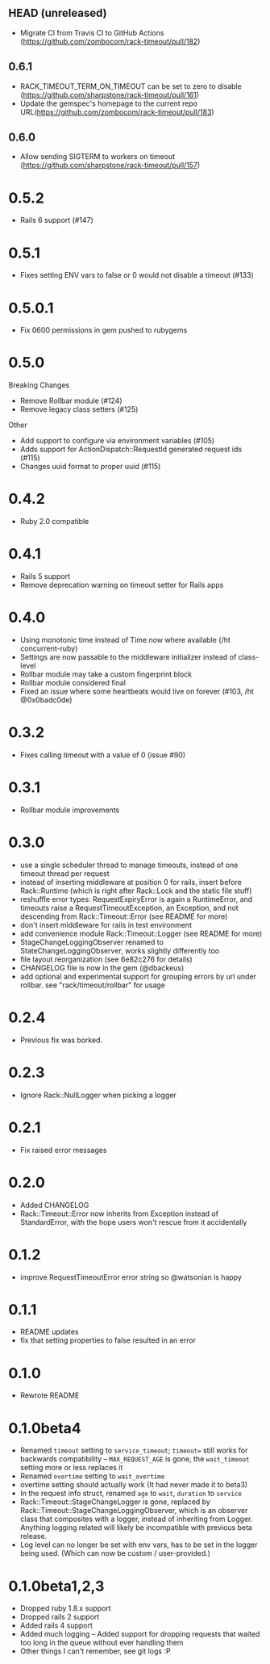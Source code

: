## HEAD (unreleased)

- Migrate CI from Travis CI to GitHub Actions (https://github.com/zombocom/rack-timeout/pull/182)

## 0.6.1

- RACK_TIMEOUT_TERM_ON_TIMEOUT can be set to zero to disable (https://github.com/sharpstone/rack-timeout/pull/161)
- Update the gemspec's homepage to the current repo URL(https://github.com/zombocom/rack-timeout/pull/183)

## 0.6.0

- Allow sending SIGTERM to workers on timeout (https://github.com/sharpstone/rack-timeout/pull/157)

0.5.2
=====
- Rails 6 support (#147)

0.5.1
=====
- Fixes setting ENV vars to false or 0 would not disable a timeout
  (#133)

0.5.0.1
=======
- Fix 0600 permissions in gem pushed to rubygems

0.5.0
=====

Breaking Changes

- Remove Rollbar module (#124)
- Remove legacy class setters (#125)

Other

- Add support to configure via environment variables (#105)
- Adds support for ActionDispatch::RequestId generated request ids (#115)
- Changes uuid format to proper uuid (#115)

0.4.2
=====
- Ruby 2.0 compatible

0.4.1
=====
- Rails 5 support
- Remove deprecation warning on timeout setter for Rails apps

0.4.0
=====
- Using monotonic time instead of Time.now where available (/ht concurrent-ruby)
- Settings are now passable to the middleware initializer instead of class-level
- Rollbar module may take a custom fingerprint block
- Rollbar module considered final
- Fixed an issue where some heartbeats would live on forever (#103, /ht @0x0badc0de)

0.3.2
=====
- Fixes calling timeout with a value of 0 (issue #90)

0.3.1
=====
- Rollbar module improvements

0.3.0
=====
- use a single scheduler thread to manage timeouts, instead of one timeout thread per request
- instead of inserting middleware at position 0 for rails, insert before Rack::Runtime (which is right after Rack::Lock and the static file stuff)
- reshuffle error types: RequestExpiryError is again a RuntimeError, and timeouts raise a RequestTimeoutException, an Exception, and not descending from Rack::Timeout::Error (see README for more)
- don't insert middleware for rails in test environment
- add convenience module Rack::Timeout::Logger (see README for more)
- StageChangeLoggingObserver renamed to StateChangeLoggingObserver, works slightly differently too
- file layout reorganization (see 6e82c276 for details)
- CHANGELOG file is now in the gem (@dbackeus)
- add optional and experimental support for grouping errors by url under rollbar. see "rack/timeout/rollbar" for usage

0.2.4
=====
- Previous fix was borked.

0.2.3
=====
- Ignore Rack::NullLogger when picking a logger

0.2.1
=====
- Fix raised error messages

0.2.0
=====
- Added CHANGELOG
- Rack::Timeout::Error now inherits from Exception instead of StandardError, with the hope users won't rescue from it accidentally

0.1.2
=====
- improve RequestTimeoutError error string so @watsonian is happy

0.1.1
=====
- README updates
- fix that setting properties to false resulted in an error

0.1.0
=====
- Rewrote README

0.1.0beta4
==========
- Renamed `timeout` setting to `service_timeout`; `timeout=` still works for backwards compatibility
– `MAX_REQUEST_AGE` is gone, the `wait_timeout` setting more or less replaces it
- Renamed `overtime` setting to `wait_overtime`
- overtime setting should actually work (It had never made it to beta3)
- In the request info struct, renamed `age` to `wait`, `duration` to `service`
- Rack::Timeout::StageChangeLogger is gone, replaced by Rack::Timeout::StageChangeLoggingObserver, which is an observer class that composites with a logger, instead of inheriting from Logger. Anything logging related will likely be incompatible with previous beta release.
- Log level can no longer be set with env vars, has to be set in the logger being used. (Which can now be custom / user-provided.)

0.1.0beta1,2,3
==============
- Dropped ruby 1.8.x support
- Dropped rails 2 support
- Added rails 4 support
- Added much logging
– Added support for dropping requests that waited too long in the queue without ever handling them
- Other things I can't remember, see git logs :P
